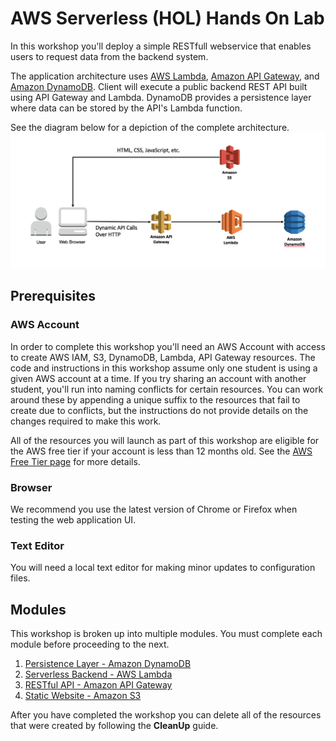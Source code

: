 # AWS Serverless (HOL) Hands On Lab

In this workshop you'll deploy a simple RESTfull webservice that enables users to request data from the backend system.

The application architecture uses [AWS Lambda](https://aws.amazon.com/lambda/), [Amazon API Gateway](https://aws.amazon.com/api-gateway/), and [Amazon DynamoDB](https://aws.amazon.com/dynamodb/). Client will execute a public backend REST API built using API Gateway and Lambda. DynamoDB provides a  persistence layer where data can be stored by the API's Lambda function.

See the diagram below for a depiction of the complete architecture.
![Serverless Basic Architecture](images/complete-architecture.png)

## Prerequisites

### AWS Account

In order to complete this workshop you'll need an AWS Account with access to create AWS IAM, S3, DynamoDB, Lambda, API Gateway resources. The code and instructions in this workshop assume only one student is using a given AWS account at a time. If you try sharing an account with another student, you'll run into naming conflicts for certain resources. You can work around these by appending a unique suffix to the resources that fail to create due to conflicts, but the instructions do not provide details on the changes required to make this work.

All of the resources you will launch as part of this workshop are eligible for the AWS free tier if your account is less than 12 months old. See the [AWS Free Tier page](https://aws.amazon.com/free/) for more details.


### Browser

We recommend you use the latest version of Chrome or Firefox when testing the web application UI.

### Text Editor

You will need a local text editor for making minor updates to configuration files.

## Modules

This workshop is broken up into multiple modules. You must complete each module before proceeding to the next.

1. [Persistence Layer - Amazon DynamoDB](01_DynamoDB)
2. [Serverless Backend - AWS Lambda](02_Lambda)
3. [RESTful API - Amazon API Gateway](03_APIGW)
4. [Static Website - Amazon S3](04_S3)

After you have completed the workshop you can delete all of the resources that were created by following the **CleanUp** guide.

